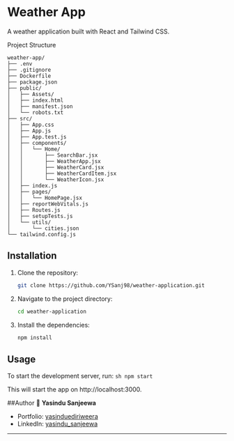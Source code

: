 # Weather App

A weather application built with React and Tailwind CSS.


Project Structure
```
weather-app/
├── .env
├── .gitignore
├── Dockerfile
├── package.json
├── public/
│   ├── Assets/
│   ├── index.html
│   ├── manifest.json
│   └── robots.txt
├── src/
│   ├── App.css
│   ├── App.js
│   ├── App.test.js
│   ├── components/
│   │   └── Home/
│   │       ├── SearchBar.jsx
│   │       ├── WeatherApp.jsx
│   │       ├── WeatherCard.jsx
│   │       ├── WeatherCardItem.jsx
│   │       └── WeatherIcon.jsx
│   ├── index.js
│   ├── pages/
│   │   └── HomePage.jsx
│   ├── reportWebVitals.js
│   ├── Routes.js
│   ├── setupTests.js
│   └── utils/
│       └── cities.json
└── tailwind.config.js
```


## Installation

1. Clone the repository:
    ```sh
    git clone https://github.com/YSanj98/weather-application.git
    ```
2. Navigate to the project directory:
    ```sh
    cd weather-application
    ```
3. Install the dependencies:
    ```sh
    npm install
    ```

## Usage

To start the development server, run:
    ```sh
    npm start
    ```

This will start the app on http://localhost:3000.

##Author
👤 **Yasindu Sanjeewa**

-   Portfolio: [yasinduediriweera](https://yasinduediriweera.com)
-   LinkedIn: [yasindu_sanjeewa](https://www.linkedin.com/in/yasindu-sanjeewa-a79783202)
---
